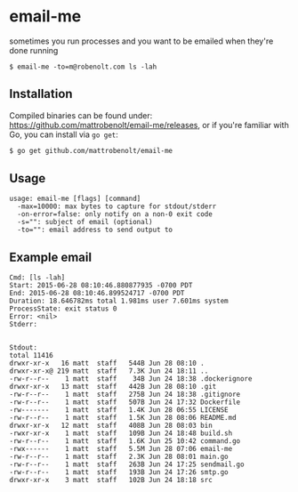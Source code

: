 # email-me

sometimes you run processes and you want to be emailed when they're done running

```
$ email-me -to=m@robenolt.com ls -lah
```

## Installation

Compiled binaries can be found under: https://github.com/mattrobenolt/email-me/releases, or
if you're familiar with Go, you can install via `go get`:

```bash
$ go get github.com/mattrobenolt/email-me
```

## Usage

```
usage: email-me [flags] [command]
  -max=10000: max bytes to capture for stdout/stderr
  -on-error=false: only notify on a non-0 exit code
  -s="": subject of email (optional)
  -to="": email address to send output to
```

## Example email

```
Cmd: [ls -lah]
Start: 2015-06-28 08:10:46.880877935 -0700 PDT
End: 2015-06-28 08:10:46.899524717 -0700 PDT
Duration: 18.646782ms total 1.981ms user 7.601ms system
ProcessState: exit status 0
Error: <nil>
Stderr:


Stdout:
total 11416
drwxr-xr-x   16 matt  staff   544B Jun 28 08:10 .
drwxr-xr-x@ 219 matt  staff   7.3K Jun 24 18:11 ..
-rw-r--r--    1 matt  staff    34B Jun 24 18:38 .dockerignore
drwxr-xr-x   13 matt  staff   442B Jun 28 08:10 .git
-rw-r--r--    1 matt  staff   275B Jun 24 18:38 .gitignore
-rw-r--r--    1 matt  staff   507B Jun 24 17:32 Dockerfile
-rw-------    1 matt  staff   1.4K Jun 28 06:55 LICENSE
-rw-r--r--    1 matt  staff   1.5K Jun 28 08:06 README.md
drwxr-xr-x   12 matt  staff   408B Jun 28 08:03 bin
-rwxr-xr-x    1 matt  staff   109B Jun 24 18:48 build.sh
-rw-r--r--    1 matt  staff   1.6K Jun 25 10:42 command.go
-rwx------    1 matt  staff   5.5M Jun 28 07:06 email-me
-rw-r--r--    1 matt  staff   2.3K Jun 28 08:01 main.go
-rw-r--r--    1 matt  staff   263B Jun 24 17:25 sendmail.go
-rw-r--r--    1 matt  staff   193B Jun 24 17:26 smtp.go
drwxr-xr-x    3 matt  staff   102B Jun 24 18:18 src
```
